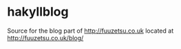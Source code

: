 hakyllblog
==========

Source for the blog part of http://fuuzetsu.co.uk located at
http://fuuzetsu.co.uk/blog/
